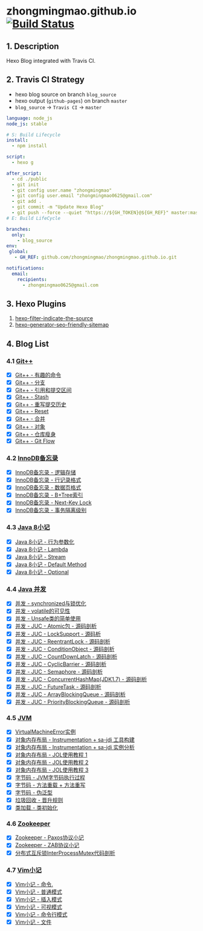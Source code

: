 # zhongmingmao.github.io[![Build Status](https://travis-ci.org/zhongmingmao/zhongmingmao.github.io.svg?branch=blog_source)](https://travis-ci.org/zhongmingmao/zhongmingmao.github.io)

## 1. Description

Hexo Blog integrated with Travis CI.

## 2. Travis CI Strategy

- hexo blog source on branch `blog_source`
- hexo output (`github-pages`) on branch `master`
- `blog_source` -> `Travis CI` -> `master`

```yaml .travis.yml https://github.com/zhongmingmao/zhongmingmao.github.io/blob/blog_source/.travis.yml .travis.yml
language: node_js
node_js: stable

# S: Build Lifecycle
install:
  - npm install

script:
  - hexo g

after_script:
  - cd ./public
  - git init
  - git config user.name "zhongmingmao"
  - git config user.email "zhongmingmao0625@gmail.com"
  - git add .
  - git commit -m "Update Hexo Blog"
  - git push --force --quiet "https://${GH_TOKEN}@${GH_REF}" master:master
# E: Build LifeCycle

branches:
  only:
    - blog_source
env:
 global:
   - GH_REF: github.com/zhongmingmao/zhongmingmao.github.io.git

notifications:
  email:
    recipients:
      - zhongmingmao0625@gmail.com
```

## 3. Hexo Plugins

1. [hexo-filter-indicate-the-source](https://github.com/JamesPan/hexo-filter-indicate-the-source)
2. [hexo-generator-seo-friendly-sitemap](https://github.com/ludoviclefevre/hexo-generator-seo-friendly-sitemap)

## 4. Blog List

### 4.1 [Git++](http://zhongmingmao.me/categories/Git/)

* [x] [Git++ - 有趣的命令](http://zhongmingmao.me/2017/04/14/git-basic)
* [x] [Git++ - 分支](http://zhongmingmao.me/2017/04/15/git-branch)
* [x] [Git++ - 引用和提交区间](http://zhongmingmao.me/2017/04/15/git-ref)
* [x] [Git++ - Stash](http://zhongmingmao.me/2017/04/16/git-stash)
* [x] [Git++ - 重写提交历史](http://zhongmingmao.me/2017/04/17/git-rewrite-commit)
* [x] [Git++ - Reset](http://zhongmingmao.me/2017/04/17/git-reset)
* [x] [Git++ - 合并](http://zhongmingmao.me/2017/04/18/git-merge)
* [x] [Git++ - 对象](http://zhongmingmao.me/2017/04/19/git-object)
* [x] [Git++ - 仓库瘦身](http://zhongmingmao.me/2017/04/19/git-reduce)
* [x] [Git++ - Git Flow](http://zhongmingmao.me/2017/04/20/git-flow)

### 4.2 [InnoDB备忘录](http://zhongmingmao.me/categories/MySQL/InnoDB/)

* [x] [InnoDB备忘录 - 逻辑存储](http://zhongmingmao.me/2017/05/06/innodb-table-logical-structure/)
* [x] [InnoDB备忘录 - 行记录格式](http://zhongmingmao.me/2017/05/07/innodb-table-row-format/)
* [x] [InnoDB备忘录 - 数据页格式](http://zhongmingmao.me/2017/05/09/innodb-table-page-structure/)
* [x] [InnoDB备忘录 - B+Tree索引](http://zhongmingmao.me/2017/05/13/innodb-btree-index/)
* [x] [InnoDB备忘录 - Next-Key Lock](http://zhongmingmao.me/2017/05/19/innodb-next-key-lock/)
* [x] [InnoDB备忘录 - 事务隔离级别](http://zhongmingmao.me/2017/05/22/innodb-isolation-level/)

### 4.3 [Java 8小记](http://zhongmingmao.me/categories/Java-8/)

* [x] [Java 8小记 - 行为参数化](http://zhongmingmao.me/2017/05/29/java8-behavioral-parameterization/)
* [x] [Java 8小记 - Lambda](http://zhongmingmao.me/2017/05/30/java8-lambda/)
* [x] [Java 8小记 - Stream](http://zhongmingmao.me/2017/06/01/java8-stream/)
* [x] [Java 8小记 - Default Method](http://zhongmingmao.me/2017/06/02/java8-default/)
* [x] [Java 8小记 - Optional](http://zhongmingmao.me/2017/06/03/java8-optional/)

### 4.4 [Java 并发](http://zhongmingmao.me/categories/Concurrent/)

* [x] [并发 - synchronized与锁优化](http://zhongmingmao.me/2016/08/01/concurrent-synchronized/)
* [x] [并发 - volatile的可见性](http://zhongmingmao.me/2016/08/04/concurrent-volatile/)
* [x] [并发 - Unsafe类的简单使用](http://zhongmingmao.me/2016/08/05/concurrent-unsafe/)
* [x] [并发 - JUC - Atomic包 - 源码剖析](http://zhongmingmao.me/2016/08/06/concurrent-atomic/)
* [x] [并发 - JUC - LockSupport - 源码析](http://zhongmingmao.me/2016/08/07/concurrent-locksupport/)
* [x] [并发 - JUC - ReentrantLock - 源码剖析](http://zhongmingmao.me/2016/08/09/concurrent-reentrantlock/)
* [x] [并发 - JUC - ConditionObject - 源码剖析](http://zhongmingmao.me/2016/08/12/concurrent-conditionobject/)
* [x] [并发 - JUC - CountDownLatch - 源码剖析](http://zhongmingmao.me/2016/08/16/concurrent-countdownlatch/)
* [x] [并发 - JUC - CyclicBarrier - 源码剖析](http://zhongmingmao.me/2016/08/18/concurrent-cyclicbarrier/)
* [x] [并发 - JUC - Semaphore - 源码剖析](http://zhongmingmao.me/2016/08/19/concurrent-semaphore/)
* [x] [并发 - JUC - ConcurrentHashMap(JDK1.7) - 源码剖析](http://zhongmingmao.me/2016/08/23/concurrent-concurrenthashmap-7/)
* [x] [并发 - JUC - FutureTask - 源码剖析](http://zhongmingmao.me/2016/08/24/concurrent-futuretask/)
* [x] [并发 - JUC - ArrayBlockingQueue - 源码剖析](http://zhongmingmao.me/2016/08/25/concurrent-arrayblockingqueue/)
* [x] [并发 - JUC - PriorityBlockingQueue - 源码剖析](http://zhongmingmao.me/2016/08/28/concurrent-priorityblockingqueue/)

### 4.5 [JVM](http://zhongmingmao.me/categories/JVM/)

* [x] [VirtualMachineError实例](http://zhongmingmao.me/2016/06/25/jvm-virtualmachineerror/)
* [x] [对象内存布局 - Instrumentation + sa-jdi 工具构建](http://zhongmingmao.me/2016/06/27/jvm-object-layout-1/)
* [x] [对象内存布局 - Instrumentation + sa-jdi 实例分析](http://zhongmingmao.me/2016/06/29/jvm-object-layout-2/)
* [x] [对象内存布局 - JOL使用教程 1](http://zhongmingmao.me/2016/07/02/jvm-jol-tutorial-1/)
* [x] [对象内存布局 - JOL使用教程 2](http://zhongmingmao.me/2016/07/03/jvm-jol-tutorial-2/)
* [x] [对象内存布局 - JOL使用教程 3](http://zhongmingmao.me/2016/07/04/jvm-jol-tutorial-3/)
* [x] [字节码 - JVM字节码执行过程](http://zhongmingmao.me/2016/07/06/jvm-bytecode-execution/)
* [x] [字节码 - 方法重载 + 方法重写](http://zhongmingmao.me/2016/07/07/jvm-overload-override/)
* [x] [字节码 - 伪泛型](http://zhongmingmao.me/2016/07/08/jvm-fake-generic/)
* [x] [垃圾回收 - 晋升规则](http://zhongmingmao.me/2016/07/10/jvm-gc-promotion/)
* [x] [类加载 - 类初始化](http://zhongmingmao.me/2016/07/15/jvm-class-initialization/)

### 4.6 [Zookeeper](http://zhongmingmao.me/categories/Zookeeper/)

* [x] [Zookeeper - Paxos协议小记](http://zhongmingmao.me/2017/07/05/zk-paxos/)
* [x] [Zookeeper - ZAB协议小记](http://zhongmingmao.me/2017/07/09/zk-zab/)
* [x] [分布式互斥锁InterProcessMutex代码剖析](http://zhongmingmao.me/2017/07/14/interprocessmutex/)

### 4.7 [Vim小记](http://zhongmingmao.me/categories/Vim/)

* [x] [Vim小记 - 命令.](http://zhongmingmao.me/2015/11/02/vim-commandpoint/)
* [x] [Vim小记 - 普通模式](http://zhongmingmao.me/2015/11/04/vim-commonmode/)
* [x] [Vim小记 - 插入模式](http://zhongmingmao.me/2015/11/05/vim-insertmode/)
* [x] [Vim小记 - 可视模式](http://zhongmingmao.me/2015/11/07/vim-visualmode/)
* [x] [Vim小记 - 命令行模式](http://zhongmingmao.me/2015/11/10/vim-commandlinemode/)
* [x] [Vim小记 - 文件](http://zhongmingmao.me/2015/11/12/vim-file/)

